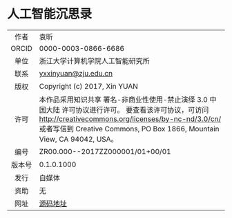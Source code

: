 ﻿<!--
  Copyright (c) 2017, Xin YUAN, courses of Zhejiang University
  All rights reserved.

  This program is free software; you can redistribute it and/or
  modify it under the terms of the 2-Clause BSD License.

  Author contact information:
    yxxinyuan@zju.edu.cn
-->

# 人工智能沉思录

|      |         |
|:----:|---------|
| 作者 | 袁昕     |
| ORCID | 0000-0003-0866-6686 |
| 单位 | 浙江大学计算机学院人工智能研究所 |
| 联系 | yxxinyuan@zju.edu.cn |
| 版权 | Copyright (c) 2017, Xin YUAN |
| 许可 | 本作品采用知识共享 署名-非商业性使用-禁止演绎 3.0 中国大陆 许可协议进行许可。 要查看该许可协议，可访问 http://creativecommons.org/licenses/by-nc-nd/3.0/cn/ 或者写信到 Creative Commons, PO Box 1866, Mountain View, CA 94042, USA。|
| 编号 | ZR00.000--2017ZZ000001/01+00/01 |
| 版本号 | 0.1.0.1000 |
| 发行 | 自媒体 |
| 资助 | 无 |
| 网址 | [源码地址](https://github.com/XINYUANZJU/AI-Thinking)
